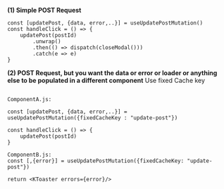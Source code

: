 

**(1) Simple POST Request**


```
const [updatePost, {data, error,..}] = useUpdatePostMutation()
const handleClick = () => {
	updatePost(postId)
		.unwrap()
		.then(() => dispatch(closeModal()))
		.catch(e => e)
}
```


**(2) POST Request, but you want the data or error or loader or anything else to be populated in a different component**
Use fixed Cache key

```

ComponentA.js: 

const [updatePost, {data, error,..}] = useUpdatePostMutation({fixedCacheKey : "update-post"})

const handleClick = () => {
	updatePost(postId)
}

ComponentB.js:
const [,{error}] = useUpdatePostMutation({fixedCacheKey: "update-post"})

return <KToaster errors={error}/>
```



